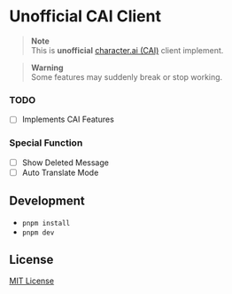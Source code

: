 # Unofficial CAI Client

> **Note**  
> This is **unofficial** [character.ai (CAI)](https://beta.character.ai/) client implement.

> **Warning**  
> Some features may suddenly break or stop working.

### TODO
- [ ] Implements CAI Features
### Special Function
- [ ] Show Deleted Message
- [ ] Auto Translate Mode

## Development

- `pnpm install`
- `pnpm dev`

## License

[MIT License](LICENSE)

